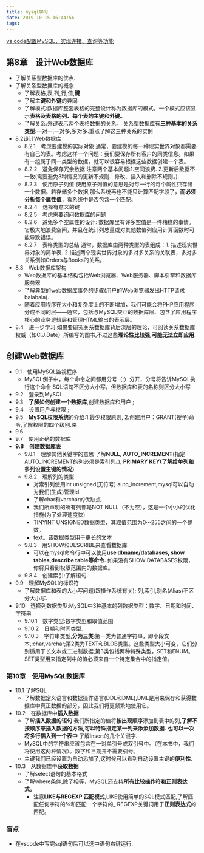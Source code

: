 ```yaml
---
title: mysql学习
date: 2019-10-15 16:44:56
tags:
---
```


[vs code配置MySQL，实现连接、查询等功能](https://www.cnblogs.com/jdwfff/p/10491834.html)

<!-- more -->

## 第8章　设计Web数据库
* 了解关系型数据库的优点.
* 了解关系型数据库的概念
  * 了解表格,表,列,行,值,**键**
  * 了解**主键和外键**的异同 
  * 了解模式:数据库整套表格的完整设计称为数据库的模式。一个模式应该显示**表格及表格的列、每个表的主键和外键。**
  * 了解关系:外键表示两个表格数据的关系。
    关系型数据库有**三种基本的关系类型**:一对一,一对多,多对多.重点了解这三种关系的实例
* 8.2设计Web数据库
  * 8.2.1　考虑要建模的实际对象
    通常，要建模的每一种现实世界对象都需要有自己的表。考虑这样一个问题：我们要保存所有客户的同类信息。如果有一组属于同一类型的数据，就可以很容易根据这些数据创建一个表。
  * 8.2.2　避免保存冗余数据
    注意两个基本问题:1.空间浪费. 2.更新后数据不一致(需要避免3种情况的更新不规则：修改、插入和删除不规则。).
  * 8.2.3　使用原子列值
    使用原子列值的意思是对每一行的每个属性只存储一个数据。若存储多个数据,那么系统再也不能只计算匹配字段了，**而必须分析每个属性值**，看系统中是否包含一个匹配。
  * 8.2.4　选择有意义的键
  * 8.2.5　考虑需要询问数据库的问题
  * 8.2.6　避免多个空属性的设计:
    数据库里有许多空值是一件糟糕的事情。它极大地浪费空间，并且在统计列总量或对其他数值列应用计算函数时可能导致错误。
  * 8.2.7　表格类型的总结
    通常，数据库由两种类型的表组成：1. 描述现实世界对象的简单表. 2.描述两个现实世界对象的多对多关系的关联表，多对多关系例如Orders与Books的关系。
* 8.3　Web数据库架构
  * Web数据库的基本结构包括Web浏览器、Web服务器、脚本引擎和数据库服务器
  * 了解典型的web数据库事务的步骤(用户的Web浏览器发出HTTP请求balabala).   
  * 随着应用程序在大小和复杂度上的不断增加，我们可能会将PHP应用程序分成不同的层——通常，包括与MySQL交互的数据库层、包含了应用程序核心的业务逻辑层和管理HTML输出的表示层。
* 8.4　进一步学习:如果要研究关系数据库背后深层的理论，可阅读关系数据库权威（如C.J.Date）所编写的图书,不过这些**理论性比较强,可能无法立即应用.**
  
##  创建Web数据库
* 9.1　使用MySQL监视程序
  * MySQL例子中，每个命令之间都用分号（;）分开，分号将告诉MySQL执行这个命令
    SQL语句不区分大小写，但数据库和表的名称则区分大小写
* 9.2　登录到MySQL
* 9.3　**了解如何创建一个数据库**,创建数据库和用户 ;
* 9.4　设置用户与权限 ; 
* 9.5　**MySQL权限系统**的介绍:1.最少权限原则, 2.创建用户：GRANT(授予)命令,了解权限的四个级别.略
* 9.6 
* 9.7　使用正确的数据库
* **9.8　创建数据库表**
  * 9.8.1　理解其他关键字的意思
    了解**NULL**, **AUTO_INCREMENT**(指定AUTO_INCREMENT的列必须是索引列。), **PRIMARY KEY(了解给单列和多列设置主键的情况)**
  * 9.8.2　理解列的类型
    * 对索引列使用int unsigned(无符号) auto_increment,mysql可以自动为我们(生成)管理id.
    * 了解char和varchar的优缺点.
    * 我们所声明的所有列都是NOT NULL（不为空），这是一个小小的优化措施(为了处理速度快)
    * TINYINT UNSIGNED数据类型，其取值范围为0～255之间的一个整数。
    * text。该数据类型用于更长的文本
  * 9.8.3　用SHOW和DESCRIBE来查看数据库
    * 可以在mysql命令行中可以使用**use dbname/databases, show tables,describe table等命令.**
      如果没有SHOW DATABASES权限，你将只看到权限范围内的数据库。
  * 9.8.4　创建索引:了解语句.
* 9.9　理解MySQL的标识符
  * 了解数据库和表的大小写问题(跟操作系统有关); 列,索引,别名(Alias)不区分大小写.
* 9.10　选择列数据类型:MySQL中3种基本的列数据类型：数字、日期和时间、字符串
  * 9.10.1　数字类型:数字类型和取值范围
  * 9.10.2　日期和时间类型.
  * 9.10.3　字符串类型,**分为三类**:第一类为普通字符串，即小段文本,:char,varchar;第2类为TEXT和BLOB类型。这些类型大小可变，它们分别适用于长文本或二进制数据;第3类包括两种特殊类型，SET和ENUM。SET类型用来指定列中的值必须来自一个特定集合中的指定值。
  

### 第10章　使用MySQL数据库
* 10.1 了解SQL
  * 了解数据定义语言和数据操作语言(DDL和DML),DML是用来保存和获得数据库中真正数据的部分，因此我们将更频繁地使用它。
* 10.2　在数据库中**插入数据**
  * 了解**插入数据的语句**
    我们所指定的值将**按出现顺序**添加到表中的列,**了解不按顺序来插入数据的方法,可以特殊指定某一列来添添加数据.**
    **也可以一次将多行插入到一个表中**
    了解Insert的几个关键字.
  * MySQL中的字符串应该包含在一对单引号或双引号中。（在本书中，我们将使用这两种情况）。数字和日期并不需要引号。
  * 主键我们已经设置为自动添加了,这时候可以看到自动设置主键的**便利性**.
* 10.3　从数据库中**获取数据**
  * 了解select语句的基本格式
  * 了解where条件,除了相等，MySQL还支持**所有比较操作符和正则表达式。**
    * 注意**LIKE与REGEXP 匹配模式**,LIKE使用简单的SQL模式匹配,了解匹配任何字符的%和匹配一个字符的_
      REGEXP关键词用于**正则表达式**的匹配。
### 盲点
* 在vscode中写完sql语句后可以选中语句右键运行.
